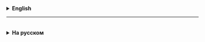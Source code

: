<details>
  <summary style="cursor: pointer;"><b>English</b></summary>



</details>

<hr>

<details style="padding-top: 18px">
  <summary style="cursor: pointer;"><b>На русском</b></summary>

## Как разделять программы на методы
1. Параметризация кода
   * Это когда несколько одинаковых кусков кода, которые используют разные значения, выносятся в отдельный метод, а вместо
      значений стают переменные-параметры. Вместо кода тогда будет вызов метода с передачей (подстановкой) нужных значений (аргументы).
2. Разделение на конкретные модули
   * Когда каждый метод решает одну конкретную подзадачу с точным количеством вводных данных и определенным результатом.

</details>
